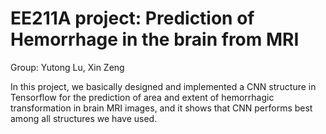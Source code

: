 # EE211A project: Prediction of Hemorrhage in the brain from MRI

Group: Yutong Lu, Xin Zeng

In this project, we basically designed and implemented a CNN structure in Tensorflow for the prediction of area and extent of hemorrhagic
transformation in brain MRI images, and it shows that CNN performs best among all structures we have used. 



